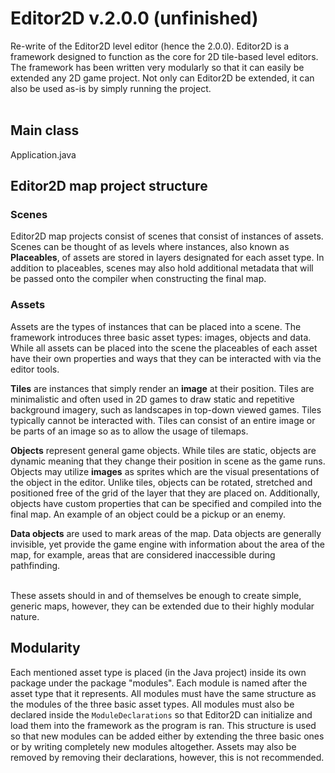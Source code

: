 # Editor2D v.2.0.0 (unfinished)

Re-write of the Editor2D level editor (hence the 2.0.0).
Editor2D is a framework designed to function as the core for 2D tile-based level editors. The framework has been
written very modularly so that it can easily be extended any 2D game project. Not only can Editor2D be extended,
it can also be used as-is by simply running the project.
<br />
<br />

## Main class
Application.java

## Editor2D map project structure

### Scenes
Editor2D map projects consist of scenes that consist of instances of assets. Scenes can be thought of as levels
where instances, also known as **Placeables**, of assets are stored in layers designated for each asset type. In 
addition to placeables, scenes may also hold additional metadata that will be passed onto the compiler when 
constructing the final map.

### Assets
Assets are the types of instances that can be placed into a scene. The framework introduces three basic asset 
types: images, objects and data. While all assets can be placed into the scene the placeables of each asset 
have their own properties and ways that they can be interacted with via the editor tools.

**Tiles** are instances that simply render an **image** at their position. Tiles are minimalistic and often 
used in 2D games to draw static and repetitive background imagery, such as landscapes in top-down viewed games.
Tiles typically cannot be interacted with. Tiles can consist of an entire image or be parts of an image so as 
to allow the usage of tilemaps.

**Objects** represent general game objects. While tiles are static, objects are dynamic meaning that they change
their position in scene as the game runs. Objects may utilize **images** as sprites which are the visual 
presentations of the object in the editor. Unlike tiles, objects can be rotated, stretched and positioned free of
the grid of the layer that they are placed on. Additionally, objects have custom properties that can be 
specified and compiled into the final map. An example of an object could be a pickup or an enemy.

**Data objects** are used to mark areas of the map. Data objects are generally invisible, yet provide the game 
engine with information about the area of the map, for example, areas that are considered inaccessible during 
pathfinding.
<br />
<br />

These assets should in and of themselves be enough to create simple, generic maps, however, they can be 
extended due to their highly modular nature.

## Modularity
Each mentioned asset type is placed (in the Java project) inside its own package under the package "modules".
Each module is named after the asset type that it represents. All modules must have the same structure as the 
modules of the three basic asset types. All modules must also be declared inside the ``ModuleDeclarations`` so that 
Editor2D can initialize and load them into the framework as the program is ran. This structure is used so that 
new modules can be added either by extending the three basic ones or by writing completely new modules altogether.
Assets may also be removed by removing their declarations, however, this is not recommended.
